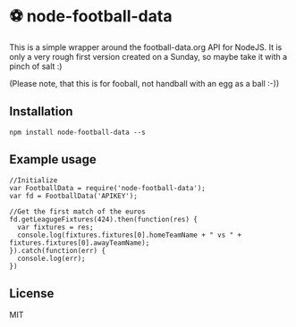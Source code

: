 # ⚽️ node-football-data

This is a simple wrapper around the football-data.org API for NodeJS. It is only a very rough first version created on a Sunday, so maybe take it with a pinch of salt :)

(Please note, that this is for fooball, not handball with an egg as a ball :-))


## Installation

`````
npm install node-football-data --s
`````


## Example usage

````
//Initialize
var FootballData = require('node-football-data');
var fd = FootballData('APIKEY');

//Get the first match of the euros
fd.getLeagugeFixtures(424).then(function(res) {
  var fixtures = res;
  console.log(fixtures.fixtures[0].homeTeamName + " vs " + fixtures.fixtures[0].awayTeamName);
}).catch(function(err) {
  console.log(err);
})

````

## License

MIT
